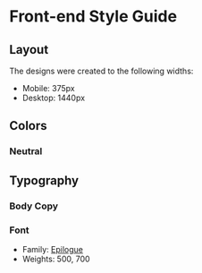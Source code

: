 # Front-end Style Guide

## Layout

The designs were created to the following widths:

- Mobile: 375px
- Desktop: 1440px

## Colors

### Neutral


## Typography

### Body Copy



### Font

- Family: [Epilogue](https://fonts.google.com/specimen/Epilogue)
- Weights: 500, 700
